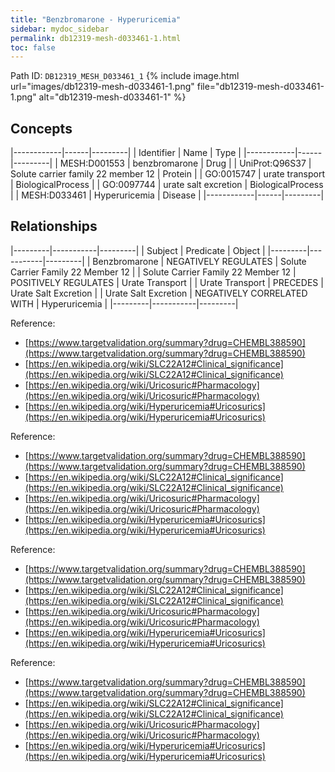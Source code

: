 ```yaml
---
title: "Benzbromarone - Hyperuricemia"
sidebar: mydoc_sidebar
permalink: db12319-mesh-d033461-1.html
toc: false 
---
```



Path ID: `DB12319_MESH_D033461_1`
{% include image.html url="images/db12319-mesh-d033461-1.png" file="db12319-mesh-d033461-1.png" alt="db12319-mesh-d033461-1" %}

## Concepts

|------------|------|---------|
| Identifier | Name | Type    |
|------------|------|---------|
| MESH:D001553 | benzbromarone | Drug |
| UniProt:Q96S37 | Solute carrier family 22 member 12 | Protein |
| GO:0015747 | urate transport | BiologicalProcess |
| GO:0097744 | urate salt excretion | BiologicalProcess |
| MESH:D033461 | Hyperuricemia | Disease |
|------------|------|---------|

## Relationships

|---------|-----------|---------|
| Subject | Predicate | Object  |
|---------|-----------|---------|
| Benzbromarone | NEGATIVELY REGULATES | Solute Carrier Family 22 Member 12 |
| Solute Carrier Family 22 Member 12 | POSITIVELY REGULATES | Urate Transport |
| Urate Transport | PRECEDES | Urate Salt Excretion |
| Urate Salt Excretion | NEGATIVELY CORRELATED WITH | Hyperuricemia |
|---------|-----------|---------|

Reference: 
  - [https://www.targetvalidation.org/summary?drug=CHEMBL388590](https://www.targetvalidation.org/summary?drug=CHEMBL388590)
  - [https://en.wikipedia.org/wiki/SLC22A12#Clinical_significance](https://en.wikipedia.org/wiki/SLC22A12#Clinical_significance)
  - [https://en.wikipedia.org/wiki/Uricosuric#Pharmacology](https://en.wikipedia.org/wiki/Uricosuric#Pharmacology)
  - [https://en.wikipedia.org/wiki/Hyperuricemia#Uricosurics](https://en.wikipedia.org/wiki/Hyperuricemia#Uricosurics)

Reference: 
  - [https://www.targetvalidation.org/summary?drug=CHEMBL388590](https://www.targetvalidation.org/summary?drug=CHEMBL388590)
  - [https://en.wikipedia.org/wiki/SLC22A12#Clinical_significance](https://en.wikipedia.org/wiki/SLC22A12#Clinical_significance)
  - [https://en.wikipedia.org/wiki/Uricosuric#Pharmacology](https://en.wikipedia.org/wiki/Uricosuric#Pharmacology)
  - [https://en.wikipedia.org/wiki/Hyperuricemia#Uricosurics](https://en.wikipedia.org/wiki/Hyperuricemia#Uricosurics)

Reference: 
  - [https://www.targetvalidation.org/summary?drug=CHEMBL388590](https://www.targetvalidation.org/summary?drug=CHEMBL388590)
  - [https://en.wikipedia.org/wiki/SLC22A12#Clinical_significance](https://en.wikipedia.org/wiki/SLC22A12#Clinical_significance)
  - [https://en.wikipedia.org/wiki/Uricosuric#Pharmacology](https://en.wikipedia.org/wiki/Uricosuric#Pharmacology)
  - [https://en.wikipedia.org/wiki/Hyperuricemia#Uricosurics](https://en.wikipedia.org/wiki/Hyperuricemia#Uricosurics)

Reference: 
  - [https://www.targetvalidation.org/summary?drug=CHEMBL388590](https://www.targetvalidation.org/summary?drug=CHEMBL388590)
  - [https://en.wikipedia.org/wiki/SLC22A12#Clinical_significance](https://en.wikipedia.org/wiki/SLC22A12#Clinical_significance)
  - [https://en.wikipedia.org/wiki/Uricosuric#Pharmacology](https://en.wikipedia.org/wiki/Uricosuric#Pharmacology)
  - [https://en.wikipedia.org/wiki/Hyperuricemia#Uricosurics](https://en.wikipedia.org/wiki/Hyperuricemia#Uricosurics)
